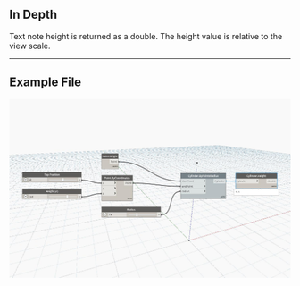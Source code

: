 ## In Depth
Text note height is returned as a double. The height value is relative to the view scale.
___
## Example File

![Height](./Autodesk.DesignScript.Geometry.Cylinder.Height_img.jpg)


